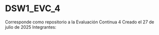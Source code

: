 # DSW1_EVC_4
Corresponde como repositorio a la Evaluación Continua 4
Creado el 27 de julio de 2025
Integrantes:
